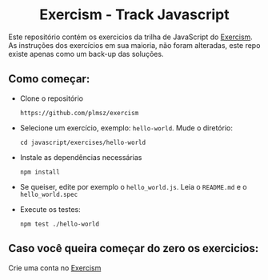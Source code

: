 <h1 align="center">
    Exercism - Track Javascript
</h1>

Este repositório contém os exercicios da trilha de JavaScript do <a href="https://github.com/exercism/javascript/" target="_blank">Exercism</a>. As instruções dos exercícios em sua maioria, não foram alteradas, este repo existe apenas como um back-up das soluções.

## Como começar:

* Clone o repositório
    ```
    https://github.com/plmsz/exercism
    ```
* Selecione um exercício, exemplo: `hello-world`. Mude o diretório:
   ```
   cd javascript/exercises/hello-world
   ```
* Instale as dependências necessárias
  ```
  npm install
  ```
* Se queiser, edite por exemplo o `hello_world.js`. Leia o `README.md` e o `hello_world.spec`

* Execute os testes:
   ```
   npm test ./hello-world
   ```
 ## Caso você queira começar do zero os exercicios:
 Crie uma conta no <a href="https://exercism.org/" target="_blank">Exercism</a>
